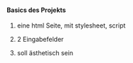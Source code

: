 
#### Basics des Projekts
1. eine html Seite, mit stylesheet, script

2. 2 Eingabefelder

3. soll ästhetisch sein
